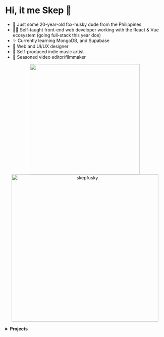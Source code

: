 # Hi, it me Skep 👋

- 🦊 Just some 20-year-old fox-husky dude from the Philippines
- 👨‍💻 Self-taught front-end web developer working with the React & Vue ecosystem (going full-stack this year doe)
- ✨ Currently learning MongoDB, and Supabase
- 📲 Web and UI/UX designer
- 🎵 Self-produced indie music artist
- 🎥 Seasoned video editor/filmmaker

<p align="center">
  <a href="https://github.com/anuraghazra/github-readme-stats">
      <img width="348" src="https://github-readme-stats.vercel.app/api/top-langs/?username=skepfusky&hide_title=true&layout=compact&theme=vue-dark&langs_count=10&hide_border=true&show_icons=true&include_all_commits=true&hide=json&line_height=16">
  </a>
  <img width="465" src="https://github-readme-streak-stats.herokuapp.com/?user=skepfusky&theme=vue-dark&hide_border=true" alt="skepfusky">
</p>


<details>
<summary><b>Projects</b></summary>

| **Project** | **Stack** |
|---|---|
| [Panda Paco Art Stats](https://github.com/OpenFurs/pandapaco-art-statistics) | <img src="https://skillicons.dev/icons?i=nextjs,ts,sass,py,flask"> |
| [MyFursona](https://github.com/MyFursona-Project/MyFursona) | <img src="https://skillicons.dev/icons?i=nextjs,ts,sass,mongodb"> |
| [Searchpets!](https://github.com/OpenFurs/searchpets) | <img src="https://skillicons.dev/icons?i=nextjs,ts,sass,tailwind,py,flask"> |
| [Plainrock124 Website](https://github.com/skepfusky/plainrock124-website) | <img src="https://skillicons.dev/icons?i=nextjs,ts,sass,tailwind"> |
| [Fandom wiki bar](https://github.com/skepfusky/Fandom-wiki-contributions-bar) | <img src="https://skillicons.dev/icons?i=svelte,sass"> |
| [Voicemeeter Modern UI Concept](https://github.com/skepfusky/voicemeeter-modern-ui-concept) | <img src="https://skillicons.dev/icons?i=vue,ts,electron"> |
| [Art & Biro Recreated](https://github.com/skepfusky/art-and-biro-comic-vue3) | <img src="https://skillicons.dev/icons?i=vue,ts,sass,docker"> |
  
</details>
